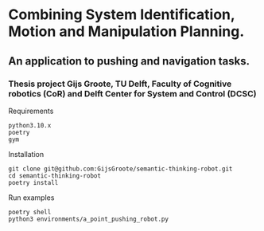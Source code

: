 # Combining System Identification, Motion and Manipulation Planning.
## An application to pushing and navigation tasks.
### Thesis project Gijs Groote, TU Delft, Faculty of Cognitive robotics (CoR) and Delft Center for System and Control (DCSC) 

Requirements
```
python3.10.x
poetry 
gym
```

Installation
```
git clone git@github.com:GijsGroote/semantic-thinking-robot.git
cd semantic-thinking-robot
poetry install
```

Run examples
```
poetry shell
python3 environments/a_point_pushing_robot.py
```
